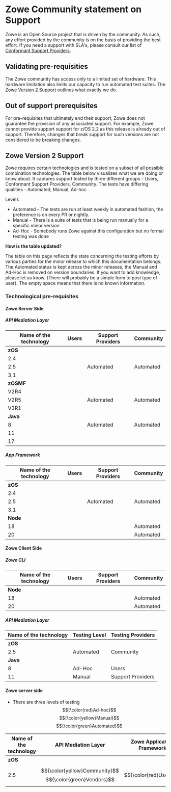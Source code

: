 # Zowe Community statement on Support

Zowe is an Open Source project that is driven by the community. As such, any effort provided by the community is on the basis of providing the best effort.
If you need a support with SLA's, please consult our list of [Conformant Support Providers](https://openmainframeproject.org/our-projects/zowe-conformant-support-provider-program/).

## Validating pre-requisities

The Zowe community has access only to a limited set of hardware. This hardware limitation also limits our capacity to run automated test suites. The [Zowe Version 2 Support](#zowe-version-2-support) outlines what exactly we do.

## Out of support prerequisites

For pre-requisites that ultimately end their support, Zowe does not guarantee the provision of any associated support. For example, Zowe cannot provide support support for z/OS 2.2 as this release is already out of support. 
Therefore, changes that break support for such versions are not considered to be breaking changes. 

## Zowe Version 2 Support

Zowe requires certain technologies and is tested on a subset of all possible combination technologies. The table below visualizes what we are doing or know about. It captures support tested by three different groups - Users, Conformant Support Providers, Community. The tests have differing qualities - Automated, Manual, Ad-hoc

Levels

- Automated - The tests are run at least weekly in automated fashion, the preference is on every PR or nightly.
- Manual - There is a suite of tests that is being run manually for a specific minor version
- Ad-Hoc - Somebody runs Zowe against this configuration but no formal testing was done

**How is the table updated?**

The table on this page reflects the state concerning the testing efforts by various parties for the minor release to which this documentation belongs. The Automated status is kept across the minor releases, the Manual and Ad-Hoc is removed on version boundaries. If you want to add knowledge, please let us know. {There will probably be a simple form to post type of user}. The empty space means that there is no known information. 

### Technological pre-requisites

#### Zowe Server Side

##### API Mediation Layer

| Name of the technology  | Users     | Support Providers | Community |
|-------------------------|-----------|-------------------|-----------|
| **zOS**                 |           |                   |           |
| 2.4                     |           |                   |           |
| 2.5                     |           | Automated         | Automated |
| 3.1                     |           |                   |           |
| **zOSMF**               |           |                   |           |
| V2R4                    |           |                   |           |
| V2R5                    |           | Automated         | Automated |
| V3R1                    |           |                   |           |
| **Java**                |           |                   |           |
| 8                       |           | Automated         | Automated |
| 11                      |           |                   |           |
| 17                      |           |                   |           |

##### App Framework

| Name of the technology  | Users     | Support Providers | Community |
|-------------------------|-----------|-------------------|-----------|
| **zOS**                 |           |                   |           |
| 2.4                     |           |                   |           |
| 2.5                     |           | Automated         | Automated |
| 3.1                     |           |                   |           |
| **Node**                |           |                   |           |
| 18                      |           |                   | Automated |
| 20                      |           |                   | Automated |

#### Zowe Client Side

##### Zowe CLI

| Name of the technology  | Users     | Support Providers | Community |
|-------------------------|-----------|-------------------|-----------|
| **Node**                |           |                   |           |
| 18                      |           |                   | Automated |
| 20                      |           |                   | Automated |








##### API Mediation Layer

| Name of the technology  | Testing Level | Testing Providers |
|-------------------------|---------------|-------------------|
| **zOS**                 |               |                   |
| 2.5                     | Automated     | Community         |
| **Java**                |               |                   |
| 8                       | Ad-Hoc        | Users             |
| 11                      | Manual        | Support Providers |

#### Zowe server side

- There are three levels of testing $${\color{red}Ad-hoc}$$ $${\color{yellow}Manual}$$ $${\color{green}Automated}$$

| Name of the technology  | API Mediation Layer | Zowe Application Framework | Zowe System Services (ZSS) |
|-------------------------|---------------------|----------------------------|----------------------------|
| **zOS**                 |                     |                            |                            |
| 2.5                     | $${\color{yellow}Community}$$ $${\color{green}Vendors}$$ | $${\color{red}Users}$$ | $${\color{yellow}Community}$$ $${\color{green}Vendors}$$ | 



<!--
### Technological Features

| Name of the technology  | Zowe | API Mediation Layer | CLI | Intellij Plugin | Node.js Client SDK | Zowe Application Framework | Zowe Explorer | Zowe System Services (ZSS) |
|----------------------|------|---------------------|-----|-----------------|--------------------|----------------------------|---------------|----------------------------|
| **TLS** | | | | | | | | |
| 1.2 | Yes | Yes | Yes | Yes | Yes | Yes | Yes | Yes |
| **IP** | | | | | | | | |
| V4 | Yes | Yes | Yes | Yes | Yes | Yes | Yes | Yes |

#### Zowe Client Side

| Name of the technology  | Zowe | API Mediation Layer | CLI | Intellij Plugin | Node.js Client SDK | Zowe Application Framework | Zowe Explorer | Zowe System Services (ZSS) |
|----------------------|------|---------------------|-----|-----------------|--------------------|----------------------------|---------------|----------------------------|
| **zOS** | | | | | | | | |
| 2.5 | Yes | Yes | Yes | Yes | Yes | Yes | Yes | Yes |
| **Java** | | | | | | | | |
| 8 | Yes | Yes | Yes | Yes | Yes | Yes | Yes | Yes |
| 11 | In Progress | Yes | N/A | N/A | N/A | N/A | N/A | In Progress |
| 17 | In Progress | In Progress | N/A | N/A | N/A | N/A | N/A | In Progress |
| 21 | N/A | No | N/A | Yes | N/A | N/A | N/A | No |
| **Node.js** | | | | | | | | |
| 16 | Yes | Yes | Yes | Yes | Yes | Yes | Yes | Yes |
| 18 | Yes | Yes | Yes | Yes | Yes | Yes | Yes | Yes |
| **zOSMF** | | | | | | | | |
| V2R5 | Yes | Yes | Yes | Yes | Yes | Yes | Yes | Yes |

### Technological Features

| Name of the technology  | Zowe | API Mediation Layer | CLI | Intellij Plugin | Node.js Client SDK | Zowe Application Framework | Zowe Explorer | Zowe System Services (ZSS) |
|----------------------|------|---------------------|-----|-----------------|--------------------|----------------------------|---------------|----------------------------|
| **TLS** | | | | | | | | |
| 1.2 | Yes | Yes | Yes | Yes | Yes | Yes | Yes | Yes |
| **IP** | | | | | | | | |
| V4 | Yes | Yes | Yes | Yes | Yes | Yes | Yes | Yes |
-->
